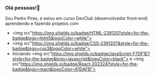 ### Olá pessoas!👋

Sou Pedro Pires, e estou em curso DevClub (desenvolvedor front-end) aprendendo e fazendo projetos com
- <img src"https://img.shields.io/badge/HTML-239120?style=for-the-badge&logo=html5&logoColor=white">
- <img src"https://img.shields.io/badge/CSS-239120?&style=for-the-badge&logo=css3&logoColor=white">
- Iniciando <img src"https://img.shields.io/badge/JavaScript-F7DF1E?style=for-the-badge&logo=javascript&logoColor=black"> e <img src"https://img.shields.io/badge/React-20232A?style=for-the-badge&logo=react&logoColor=61DAFB">


